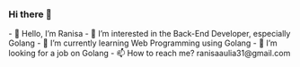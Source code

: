### Hi there 👋

<!--
**ranisaaulia/ranisaaulia** is a ✨ _special_ ✨ repository because its `README.md` (this file) appears on your GitHub profile.

Here are some ideas to get you started:
--!>

-  👋 Hello, I’m Ranisa
-  👀 I’m interested in the Back-End Developer, especially Golang
-  🌱 I’m currently learning Web Programming using Golang
-  💞️ I’m looking for a job on Golang
-  📫 How to reach me? ranisaaulia31@gmail.com
